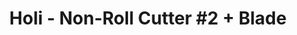 ---
layout: product
title: "Holi - Non-Roll Cutter #2 + Blade"
price: "700" 
desc: "Skalpel"
img_path: "/assets/img/HO265.jpg"
brand: "N/A"
available: true
special_offer: false
new: false
soon: false
cat: "070000"
subcat: "0N/A"
subsubcat: "0N/A"
sifra: "HO265"
popular: false
---
